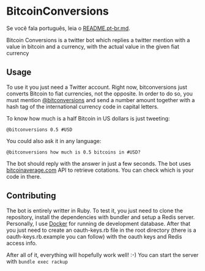 BitcoinConversions
==================

Se você fala português, leia o [README.pt-br.md](https://github.com/kemelzaidan/bitcoinconversions/blob/master/README.pt-br.md).

Bitcoin Conversions is a twitter bot which replies a twitter mention with a value in bitcoin and a currency, with the actual value in the given fiat currency

## Usage

To use it you just need a Twitter account. Right now, bitconversions just converts Bitcoin to fiat currencies, not the opposite. In order to do so, you must mention [@bitconversions](https://twitter.com/bitconversions) and send a number amount together with a hash tag of the international currency code in capital letters.

To know how much is a half Bitcoin in US dollars is just tweeting:

    @bitconversions 0.5 #USD

You could also ask it in any language:

    @bitconversions how much is 0.5 bitcoins in #USD?

The bot should reply with the answer in just a few seconds. The bot uses [bitcoinaverage.com](https://bitcoinaverage.com) API to retrieve cotations. You can check which is your code in there.

## Contributing

The bot is entirely writter in Ruby. To test it, you just need to clone the repository, install the dependencies with bundler and setup a Redis server. Personally, I use [Docker](http://www.docker.com) for running de development database. After that you just need to create an oauth-keys.rb file in the root directory (there is a oauth-keys.rb.example you can follow) with the oauth keys and Redis access info.

After all of it, everything will hopefully work well! :-)
You can start the server with `bundle exec rackup`

